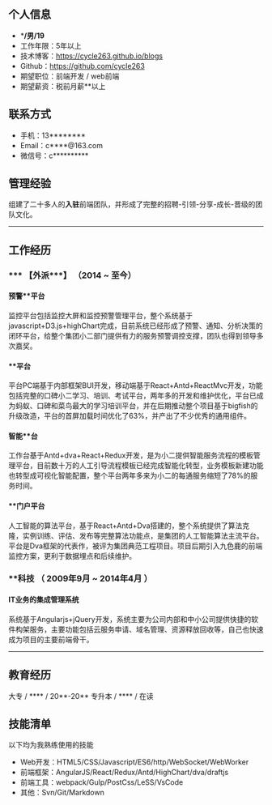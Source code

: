 ## 个人信息

 - ***/男/19** 
 - 工作年限：5年以上
 - 技术博客：https://cycle263.github.io/blogs
 - Github：https://github.com/cycle263
 - 期望职位：前端开发 / web前端
 - 期望薪资：税前月薪**以上

## 联系方式

- 手机：13********
- Email：c****@163.com
- 微信号：c**********

## 管理经验

组建了二十多人的****入驻****前端团队，并形成了完整的招聘-引领-分享-成长-晋级的团队文化。

---- 

## 工作经历

### *** 【外派***】 （2014 ~ 至今）

#### 预警**平台 

监控平台包括监控大屏和监控预警管理平台，整个系统基于javascript+D3.js+highChart完成，目前系统已经形成了预警、通知、分析决策的闭环平台，给整个集团小二部门提供有力的服务预警调控支撑，团队也得到领导多次嘉奖。


#### **平台 

平台PC端基于内部框架BUI开发，移动端基于React+Antd+ReactMvc开发，功能包括完整的口碑小二学习、培训、考试平台，两年多的开发和维护优化，平台已成为蚂蚁、口碑和菜鸟最大的学习培训平台，并在后期推动整个项目基于bigfish的升级改造，平台的首屏加载时间优化了63%，并产出了不少优秀的通用组件。


#### 智能**台

工作台基于Antd+dva+React+Redux开发，是为小二提供智能服务流程的模板管理平台，目前数十万的人工引导流程模板已经完成智能化转型，业务模板新建功能也转型成可视化智能配置，整个平台两年多来为小二的每通服务缩短了78%的服务时间。


#### **门户平台

人工智能的算法平台，基于React+Antd+Dva搭建的，整个系统提供了算法克隆，实例训练、评估、发布等完整算法功能点，是集团的人工智能算法主流平台。平台是Dva框架的代表作，被评为集团典范工程项目。项目后期引入九色鹿的前端监控方案，更利于数据埋点和后续维护。


  
### **科技 （ 2009年9月 ~ 2014年4月 ）

#### IT业务的集成管理系统

系统基于Angularjs+jQuery开发，系统主要为公司内部和中小公司提供快捷的软件构架服务，主要功能包括云服务申请、域名管理、资源释放回收等，自己也快速成为项目的主要前端骨干。

---- 

## 教育经历

大专 / **** / 20**-20**
专升本 / **** / 在读

## 技能清单

以下均为我熟练使用的技能

- Web开发：HTML5/CSS/Javascript/ES6/http/WebSocket/WebWorker
- 前端框架：AngularJS/React/Redux/Antd/HighChart/dva/draftjs
- 前端工具：webpack/Gulp/PostCss/LeSS/VsCode
- 其他：Svn/Git/Markdown


<!-- style="size: ledger landscape;break-after: page;" -->
      